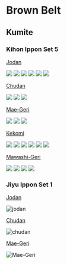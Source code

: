 # Brown Belt

## Kumite

### Kihon Ippon Set 5

[Jodan](http://www.cfts-karate.co.uk/grading-syllabus/kihon-ippon-sets/230-0501-kihon-ippon-set-5-jodan-attack)

![](http://www.cfts-karate.co.uk/grading-syllabus/kihon-ippon-sets/230-0501-kihon-ippon-set-5-jodan-attack)
![](http://www.cfts-karate.co.uk/images/Set_Images/Kihon_sets/K5101.JPG)
![](http://www.cfts-karate.co.uk/images/Set_Images/Kihon_sets/K5102.JPG)
![](http://www.cfts-karate.co.uk/images/Set_Images/Kihon_sets/K5103.jpg)
![](http://www.cfts-karate.co.uk/images/Set_Images/Kihon_sets/K5104.JPG)
![](http://www.cfts-karate.co.uk/images/Set_Images/Kihon_sets/K5105.JPG)

[Chudan](http://www.cfts-karate.co.uk/grading-syllabus/kihon-ippon-sets/231-0502-kihon-ippon-set-5-chudan-attack)

![](http://www.cfts-karate.co.uk/images/Set_Images/Kihon_sets/K5201.JPG)
![](http://www.cfts-karate.co.uk/images/Set_Images/Kihon_sets/K5202.JPG)
![](http://www.cfts-karate.co.uk/images/Set_Images/Kihon_sets/K5203.JPG)

[Mae-Geri](http://www.cfts-karate.co.uk/grading-syllabus/kihon-ippon-sets/232-0503-kihon-ippon-set-5-mae-geri-attack)

![](http://www.cfts-karate.co.uk/images/Set_Images/Kihon_sets/K5301.JPG)
![](http://www.cfts-karate.co.uk/images/Set_Images/Kihon_sets/K5302.JPG)
![](http://www.cfts-karate.co.uk/images/Set_Images/Kihon_sets/K5303.JPG)

[Kekomi](http://www.cfts-karate.co.uk/grading-syllabus/kihon-ippon-sets/233-0504-kihon-ippon-set-5-kekomi-attack)

![](http://www.cfts-karate.co.uk/images/Set_Images/Kihon_sets/K5401.JPG)
![](http://www.cfts-karate.co.uk/images/Set_Images/Kihon_sets/K5402.JPG)
![](http://www.cfts-karate.co.uk/images/Set_Images/Kihon_sets/K5403.JPG)
![](http://www.cfts-karate.co.uk/images/Set_Images/Kihon_sets/K5404.JPG)
![](http://www.cfts-karate.co.uk/images/Set_Images/Kihon_sets/K5405.JPG)
![](http://www.cfts-karate.co.uk/images/Set_Images/Kihon_sets/K5406.JPG)

[Mawashi-Geri](http://www.cfts-karate.co.uk/grading-syllabus/kihon-ippon-sets/234-0505-kihon-ippon-set-5-mawashi-geri-attack)

![](http://www.cfts-karate.co.uk/images/Set_Images/Kihon_sets/K5501.JPG)
![](http://www.cfts-karate.co.uk/images/Set_Images/Kihon_sets/K5502.JPG)
![](http://www.cfts-karate.co.uk/images/Set_Images/Kihon_sets/K5504.JPG)
![](http://www.cfts-karate.co.uk/images/Set_Images/Kihon_sets/K5505.JPG)

### Jiyu Ippon Set 1

[Jodan](http://www.cfts-karate.co.uk/grading-syllabus/jiyu-ippon-sets/set-1)

![jodan](http://www.cfts-karate.co.uk/images/Set_Images/Jiyu_sets/1100.jpg)

[Chudan](http://www.cfts-karate.co.uk/grading-syllabus/jiyu-ippon-sets/314-0102-jiyu-ippon-set-1-chudan-attack)

![chudan](http://www.cfts-karate.co.uk/images/Set_Images/Jiyu_sets/1200.jpg)

[Mae-Geri](http://www.cfts-karate.co.uk/grading-syllabus/jiyu-ippon-sets/323-0103-jiyu-ippon-set-1-mae-geri-attack)

![Mae-Geri](http://www.cfts-karate.co.uk/images/Set_Images/Jiyu_sets/1300.jpg)
